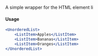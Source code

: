 A simple wrapper for the HTML element li

#### Usage

```jsx
<UnorderedList>
    <ListItem>Apples</ListItem>
    <ListItem>Bananas</ListItem>
    <ListItem>Oranges</ListItem>
</UnorderedList>
```